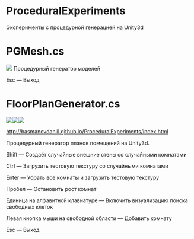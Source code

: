ProceduralExperiments
=====================
Эксперименты с процедурной генерацией на Unity3d

PGMesh.cs
=========
![](http://habrastorage.org/storage3/7f0/31f/a43/7f031fa43c1e01f86e8cff846d7b374c.gif)
Процедурный генератор моделей

Esc — Выход

FloorPlanGenerator.cs
=====================
![](http://habrastorage.org/storage3/892/79b/f71/89279bf71aa5805035cef1971384688c.gif)![](http://habrastorage.org/storage3/98f/adf/25b/98fadf25b287a1a94ed5dc37317ce33c.gif)![](http://habrastorage.org/storage3/a3d/29e/999/a3d29e9990f722f9626780f786300d17.gif)

http://basmanovdaniil.github.io/ProceduralExperiments/index.html

Процедурный генератор планов помещений на Unity3d.

Shift — Создаёт случайные внешние стены со случайными комнатами

Ctrl — Загрузить тестовую текстуру со случайными комнатами

Enter — Убрать все комнаты и загрузить тестовую текстуру

Пробел — Остановить рост комнат

Единица на алфавитной клавиатуре — Включить визуализацию поиска свободных клеток

Левая кнопка мыши на свободной области — Добавить комнату

Esc — Выход


